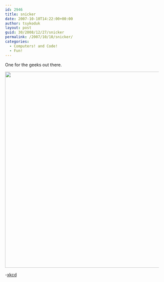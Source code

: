 ```yaml
---
id: 2946
title: snicker
date: 2007-10-10T14:22:00+00:00
author: tsykoduk
layout: post
guid: 30/2008/12/27/snicker
permalink: /2007/10/10/snicker/
categories:
  - Computers! and Code!
  - Fun!
---
```

<p>One for the geeks out there.</p>


<center><img src="https://greg.nokes.name/assets/2007/10/10/exploits_of_a_mom.png"  width="640px" /></center>

<p>-<a href="http://xkcd.com/327/">xkcd</a></p>